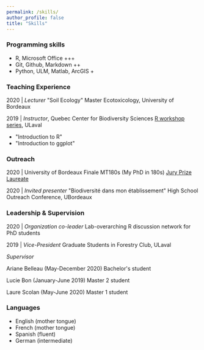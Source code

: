 ```yaml
---
permalink: /skills/
author_profile: false
title: "Skills"
---
```


### <i class="fas fa-laptop-code"></i> Programming skills
- R, Microsoft Office +++
- Git, Github, Markdown ++
- Python, ULM, Matlab, ArcGIS +

### Teaching Experience

2020 | _Lecturer_ "Soil Ecology" Master Ecotoxicology, University of Bordeaux 

2019 | _Instructor_, Quebec Center for Biodiversity Sciences [R workshop series](https://wiki.qcbs.ca/r), ULaval
- "Introduction to R"
- "Introduction to ggplot"

### Outreach

2020 | University of Bordeaux Finale MT180s (My PhD in 180s) [Jury Prize Laureate](https://youtu.be/0rGPKait_-g)

2020 | _Invited presenter_ "Biodiversité dans mon établissement" High School Outreach Conference, UBordeaux

### Leadership & Supervision

2020 | _Organization co-leader_ Lab-overarching R discussion network for PhD students

2019 | _Vice-President_ Graduate Students in Forestry Club, ULaval

_Supervisor_

Ariane Belleau (May-December 2020) Bachelor's student

Lucie Bon (January-June 2019) Master 2 student

Laure Scolan (May-June 2020) Master 1 student

### Languages
- English (mother tongue)
- French (mother tongue)
- Spanish (fluent)
- German (intermediate)
